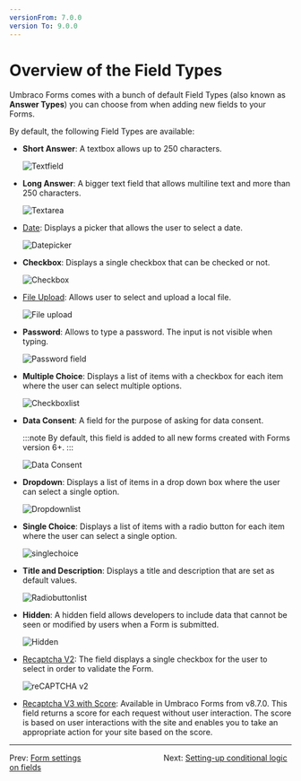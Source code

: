 ```yaml
---
versionFrom: 7.0.0
version To: 9.0.0
---
```


# Overview of the Field Types

Umbraco Forms comes with a bunch of default Field Types (also known as **Answer Types**) you can choose from when adding new fields to your Forms.

By default, the following Field Types are available:

- **Short Answer**:
    A textbox allows up to 250 characters.

    ![Textfield](images/shortanswer.png)

- **Long Answer**:
    A bigger text field that allows multiline text and more than 250 characters.

    ![Textarea](images/longanswer.png)

- [Date](Date):
    Displays a picker that allows the user to select a date.

    ![Datepicker](images/date.png)

- **Checkbox**:
    Displays a single checkbox that can be checked or not.

    ![Checkbox](images/checkbox.png)

- [File Upload](FileUpload):
    Allows user to select and upload a local file.

    ![File upload](images/fileupload.png)

- **Password**:
    Allows to type a password. The input is not visible when typing.

    ![Password field](images/password.png)

- **Multiple Choice**:
    Displays a list of items with a checkbox for each item where the user can select multiple options.

    ![Checkboxlist](images/multiplechoice.png)

- **Data Consent**:
    A field for the purpose of asking for data consent.

    :::note
    By default, this field is added to all new forms created with Forms version 6+.
    :::

    ![Data Consent](images/dataconsent.png)

- **Dropdown**:
    Displays a list of items in a drop down box where the user can select a single option.

    ![Dropdownlist](images/dropdown.png)

- **Single Choice**:
    Displays a list of items with a radio button for each item where the user can select a single option.

    ![singlechoice](images/singlechoice.png)

- **Title and Description**:
    Displays a title and description that are set as default values.

    ![Radiobuttonlist](images/titleanddescription.png)

- **Hidden**:
    A hidden field allows developers to include data that cannot be seen or modified by users when a Form is submitted.

    ![Hidden](images/hidden.png)

- [Recaptcha V2](Recaptcha2):
    The field displays a single checkbox for the user to select in order to validate the Form.

    ![reCAPTCHA v2](images/recaptcha2.png)

- [Recaptcha V3 with Score](Recaptcha3):
    Available in Umbraco Forms from v8.7.0. This field returns a score for each request without user interaction. The score is based on user interactions with the site and enables you to take an appropriate action for your site based on the score.

---

Prev: [Form settings](../Form-Settings/index.md) &emsp; &emsp; &emsp; &emsp; &emsp; &emsp; &emsp; &emsp; Next: [Setting-up conditional logic on fields](../Conditional-Logic/index.md)

